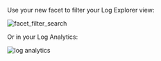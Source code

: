 Use your new facet to filter your Log Explorer view:

![facet_filter_search](https://raw.githubusercontent.com/l0k0ms/workshops/master/log-workshop-2/images/facet_filter_search.png)

Or in your Log Analytics:

![log analytics](https://raw.githubusercontent.com/l0k0ms/workshops/master/log-workshop-2/images/log_analytics.png)
